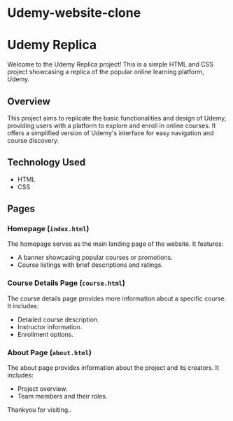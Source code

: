 # Udemy-website-clone
# Udemy Replica

Welcome to the Udemy Replica project! This is a simple HTML and CSS project showcasing a replica of the popular online learning platform, Udemy.

## Overview

This project aims to replicate the basic functionalities and design of Udemy, providing users with a platform to explore and enroll in online courses. It offers a simplified version of Udemy's interface for easy navigation and course discovery.

## Technology Used

- HTML
- CSS

## Pages

### Homepage (`index.html`)

The homepage serves as the main landing page of the website. It features:
- A banner showcasing popular courses or promotions.
- Course listings with brief descriptions and ratings.

### Course Details Page (`course.html`)

The course details page provides more information about a specific course. It includes:
- Detailed course description.
- Instructor information.
- Enrollment options.

### About Page (`about.html`)

The about page provides information about the project and its creators. It includes:
- Project overview.
- Team members and their roles.

Thankyou for visiting..
